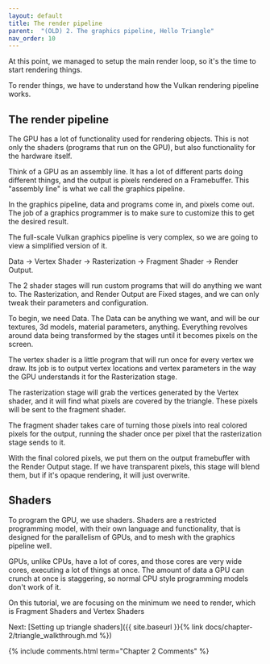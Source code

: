 ```yaml
---
layout: default
title: The render pipeline
parent:  "(OLD) 2. The graphics pipeline, Hello Triangle"
nav_order: 10
---
```


At this point, we managed to setup the main render loop, so it's the time to start rendering things. 

To render things, we have to understand how the Vulkan rendering pipeline works. 

## The render pipeline
The GPU has a lot of functionality used for rendering objects. This is not only the shaders (programs that run on the GPU), but also functionality for the hardware itself.

Think of a GPU as an assembly line. It has a lot of different parts doing different things, and the output is pixels rendered on a Framebuffer. This "assembly line" is what we call the graphics pipeline.

In the graphics pipeline, data and programs come in, and pixels come out. The job of a graphics programmer is to make sure to customize this to get the desired result.

The full-scale Vulkan graphics pipeline is very complex, so we are going to view a simplified version of it.

Data -> Vertex Shader -> Rasterization -> Fragment Shader -> Render Output.

The 2 shader stages will run custom programs that will do anything we want to. The  Rasterization, and Render Output are Fixed stages, and we can only tweak their parameters and configuration.

To begin, we need Data. The Data can be anything we want, and will be our textures, 3d models, material parameters, anything. Everything revolves around data being transformed by the stages until it becomes pixels on the screen.

The vertex shader is a little program that will run once for every vertex we draw. Its job is to output vertex locations and vertex parameters in the way the GPU understands it for the Rasterization stage.

The rasterization stage will grab the vertices generated by the Vertex shader, and it will find what pixels are covered by the triangle. These pixels will be sent to the fragment shader.

The fragment shader takes care of turning those pixels into real colored pixels for the output, running the shader once per pixel that the rasterization stage sends to it.

With the final colored pixels, we put them on the output framebuffer with the Render Output stage. If we have transparent pixels, this stage will blend them, but if it's opaque rendering, it will just overwrite.


## Shaders
To program the GPU, we use shaders. Shaders are a restricted programming model, with their own language and functionality, that is designed for the parallelism of GPUs, and to mesh with the graphics pipeline well.

GPUs, unlike CPUs, have a lot of cores, and those cores are very wide cores, executing a lot of things at once. The amount of data a GPU can crunch at once is staggering, so normal CPU style programming models don't work of it. 

On this tutorial, we are focusing on the minimum we need to render, which is Fragment Shaders and Vertex Shaders



Next: [Setting up triangle shaders]({{ site.baseurl }}{% link docs/chapter-2/triangle_walkthrough.md %})

{% include comments.html term="Chapter 2 Comments" %}


